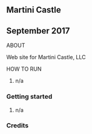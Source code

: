 ## Martini Castle
## September 2017

ABOUT

Web site for Martini Castle, LLC

HOW TO RUN

1. n/a

### Getting started

1. n/a

### Credits

